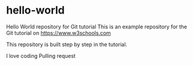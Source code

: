 # hello-world
Hello World repository for Git tutorial
This is an example repository for the Git tutorial on https://www.w3schools.com

This repository is built step by step in the tutorial.


I love coding
Pulling request
